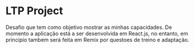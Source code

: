 # LTP Project

Desafio que tem como objetivo mostrar as minhas capacidades. De momento a aplicação está a ser desenvolvida em React.js, no entanto, em principio tambem será feita em Remix por questoes de treino e adaptação.
